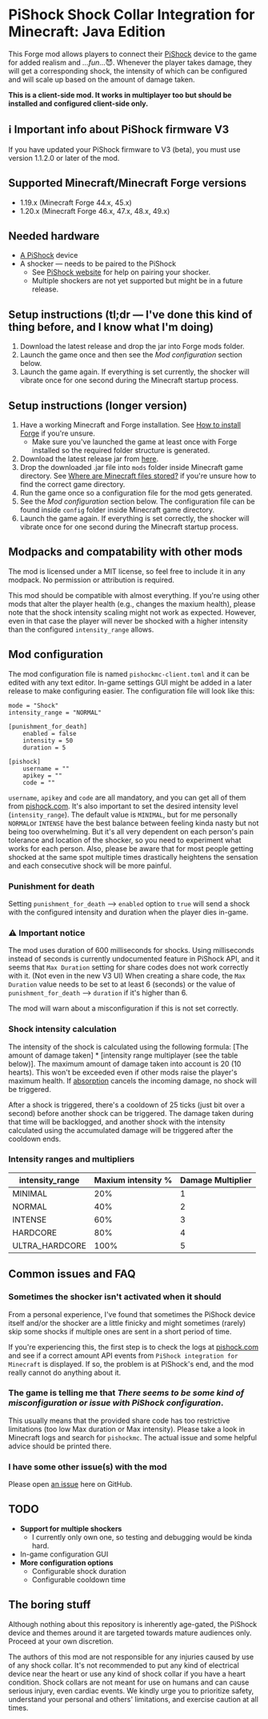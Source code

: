 # PiShock Shock Collar Integration for Minecraft: Java Edition
This Forge mod allows players
to connect their [PiShock](https://pishock.com) device to the game for added realism and _...fun..._:smiling_imp:.
Whenever the player takes damage, they will get a corresponding shock,
the intensity of which can be configured and will scale up based on the amount of damage taken.

**This is a client-side mod. It works in multiplayer too but should be installed and configured client-side only.**

## :information_source: Important info about PiShock firmware V3
If you have updated your PiShock firmware to V3 (beta), you must use version 1.1.2.0 or later of the mod.

## Supported Minecraft/Minecraft Forge versions
* 1.19.x (Minecraft Forge 44.x, 45.x)
* 1.20.x (Minecraft Forge 46.x, 47.x, 48.x, 49.x)

## Needed hardware
* [A PiShock](https://pishock.com) device
* A shocker — needs to be paired to the PiShock
  * See [PiShock website](https://pishock.com) for help on pairing your shocker.
  * Multiple shockers are not yet supported but might be in a future release.

## Setup instructions (tl;dr — I've done this kind of thing before, and I know what I'm doing)
1. Download the latest release and drop the jar into Forge mods folder.
2. Launch the game once and then see the _Mod configuration_ section below.
3. Launch the game again. If everything is set currently, the shocker will vibrate once for one second during the Minecraft startup process.

## Setup instructions (longer version)
1. Have a working Minecraft and Forge installation. See [How to install Forge](https://www.wikihow.com/Install-Minecraft-Forge) if you're unsure.
   * Make sure you've launched the game at least once with Forge installed so the required folder structure is generated.
2. Download the latest release jar from [here](https://github.com/ojaha065/PiShockForMC/releases).
3. Drop the downloaded .jar file into `mods` folder inside Minecraft game directory. See [Where are Minecraft files stored?](https://help.minecraft.net/hc/en-us/articles/4409159214605-Managing-Data-and-Game-Storage-in-Minecraft-Java-Edition-) if you're unsure how to find the correct game directory.
4. Run the game once so a configuration file for the mod gets generated.
5. See the _Mod configuration_ section below. The configuration file can be found inside `config` folder inside Minecraft game directory.
6. Launch the game again. If everything is set correctly, the shocker will vibrate once for one second during the Minecraft startup process.

## Modpacks and compatability with other mods
The mod is licensed under a MIT license, so feel free to include it in any modpack. No permission or attribution is required.

This mod should be compatible with almost everything.
If you're using other mods that alter the player health (e.g., changes the maxium health),
please note that the shock intensity scaling might not work as expected.
However,
even in that case the player will never be shocked with a higher intensity than the configured `intensity_range` allows.

## Mod configuration
The mod configuration file is named `pishockmc-client.toml` and it can be edited with any text editor. In-game settings GUI might be added in a later release to make configuring easier. The configuration file will look like this:

```
mode = "Shock"
intensity_range = "NORMAL"

[punishment_for_death]
	enabled = false
	intensity = 50
	duration = 5

[pishock]
	username = ""
	apikey = ""
	code = ""
```

`username`, `apikey` and `code` are all mandatory, and you can get all of them from [pishock.com](https://pishock.com).
It's also important to set the desired intensity level (`intensity_range`).
The default value is `MINIMAL`,
but for me personally `NORMAL`or `INTENSE` have the best balance
between feeling kinda nasty but not being too overwhelming.
But it's all very dependent on each person's pain tolerance and location of the shocker,
so you need to experiment what works for each person.
Also,
please be aware that for most people getting shocked at the same spot multiple times drastically heightens the sensation
and each consecutive shock will be more painful.

### Punishment for death
Setting `punishment_for_death` --> `enabled` option to `true` will send a shock with the configured intensity and duration when the player dies in-game.

### :warning: Important notice
The mod uses duration of 600 milliseconds for shocks.
Using milliseconds instead of seconds is currently undocumented feature in PiShock API,
and it seems that `Max Duration` setting for share codes does not work correctly with it. (Not even in the new V3 UI)
When creating a share code,
the `Max Duration` value needs to be set to at least 6 (seconds)
or the value of `punishment_for_death` --> `duration` if it's higher than 6.

The mod will warn about a misconfiguration if this is not set correctly.

### Shock intensity calculation
The intensity of the shock is calculated using the following formula:
[The amount of damage taken] * [intensity range multiplayer (see the table below)].
The maximum amount of damage taken into account is 20 (10 hearts).
This won't be exceeded even if other mods raise the player's maximum health.
If [absorption](https://minecraft.fandom.com/wiki/Absorption) cancels the incoming damage, no shock will be triggered.

After a shock is triggered,
there's a cooldown of 25 ticks (just bit over a second) before another shock can be triggered.
The damage taken during that time will be backlogged,
and another shock with the intensity calculated using the accumulated damage will be triggered after the cooldown ends.


### Intensity ranges and multipliers
| intensity_range | Maxium intensity % | Damage Multiplier |
|-----------------|--------------------|-------------------|
| MINIMAL         | 20%                | 1                 |
| NORMAL          | 40%                | 2                 |
| INTENSE         | 60%                | 3                 |
| HARDCORE        | 80%                | 4                 |
| ULTRA_HARDCORE  | 100%               | 5                 |

## Common issues and FAQ
### Sometimes the shocker isn't activated when it should
From a personal experience,
I've found that sometimes the PiShock device itself and/or the shocker are a little finicky
and might sometimes (rarely) skip some shocks if multiple ones are sent in a short period of time.

If you're experiencing this,
the first step is to check the logs at [pishock.com](https://pishock.com)
and see if a correct amount API events from `PiShock integration for Minecraft` is displayed.
If so, the problem is at PiShock's end, and the mod really cannot do anything about it.

### The game is telling me that *There seems to be some kind of misconfiguration or issue with PiShock configuration*.
This usually means that the provided share code has too restrictive limitations (too low Max duration or Max intensity). 
Please take a look in Minecraft logs and search for `pishockmc`.
The actual issue and some helpful advice should be printed there.

### I have some other issue(s) with the mod
Please open [an issue](https://github.com/ojaha065/PiShockForMC/issues) here on GitHub.

## TODO
* **Support for multiple shockers**
  * I currently only own one, so testing and debugging would be kinda hard.
* In-game configuration GUI
* **More configuration options**
  * Configurable shock duration
  * Configurable cooldown time

## The boring stuff

Although nothing about this repository is inherently age-gated,
the PiShock device and themes around it are targeted towards mature audiences only.
Proceed at your own discretion.

The authors of this mod are not responsible for any injuries caused by use of any shock collar.
It's not recommended to put any kind of electrical device near the heart
or use any kind of shock collar if you have a heart condition.
Shock collars are not meant for use on humans and can cause serious injury, even cardiac events.
We kindly urge you to prioritize safety,
understand your personal and others' limitations, and exercise caution at all times.

